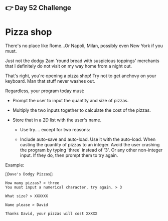 ## 👉 Day 52 Challenge
# Pizza shop
There's no place like Rome...Or Napoli, Milan, possibly even New York if you must.

Just not the dodgy 2am 'round bread with suspicious toppings' merchants that I definitely do not visit on my way home from a night out.

That's right, you're opening a pizza shop! Try not to get anchovy on your keyboard. Man that stuff never washes out.

Regardless, your program today must:

- Prompt the user to input the quantity and size of pizzas.

- Multiply the two inputs together to calculate the cost of the pizzas.

- Store that in a 2D list with the user's name.

    - Use try.... except for two reasons:

    - Include auto-save and auto-load. Use it with the auto-load.
    When casting the quantity of pizzas to an integer. Avoid the user crashing the program by typing 'three' instead of '3'. Or any other non-integer input. If they do, then prompt them to try again.


Example:
```
🌟Dave's Dodgy Pizzas🌟

How many pizzas? > three
You must input a numerical character, try again. > 3

What size? > XXXXXX

Name please > David

Thanks David, your pizzas will cost XXXXX
```
